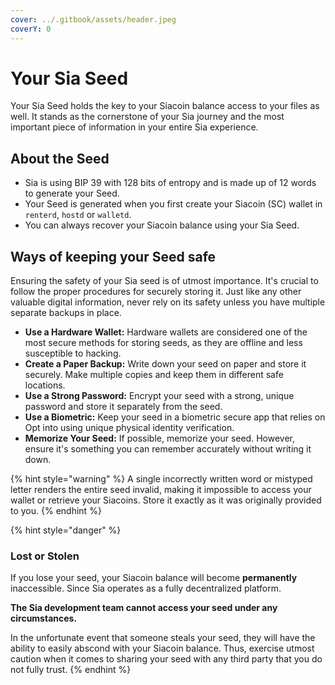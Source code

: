 ```yaml
---
cover: ../.gitbook/assets/header.jpeg
coverY: 0
---
```


# Your Sia Seed

Your Sia Seed holds the key to your Siacoin balance access to your files as well. It stands as the cornerstone of your Sia journey and the most important piece of information in your entire Sia experience.

## About the Seed

* Sia is using BIP 39 with 128 bits of entropy and is made up of 12 words to generate your Seed.
* Your Seed is generated when you first create your Siacoin (SC) wallet in `renterd`, `hostd` or `walletd`.
* You can always recover your Siacoin balance using your Sia Seed.

## Ways of keeping your Seed safe

Ensuring the safety of your Sia seed is of utmost importance. It's crucial to follow the proper procedures for securely storing it. Just like any other valuable digital information, never rely on its safety unless you have multiple separate backups in place.

* **Use a Hardware Wallet:** Hardware wallets are considered one of the most secure methods for storing seeds, as they are offline and less susceptible to hacking.
* **Create a Paper Backup:** Write down your seed on paper and store it securely. Make multiple copies and keep them in different safe locations.
* **Use a Strong Password:** Encrypt your seed with a strong, unique password and store it separately from the seed.
* **Use a Biometric:** Keep your seed in a biometric secure app that relies on Opt into using unique physical identity verification.
* **Memorize Your Seed:** If possible, memorize your seed. However, ensure it's something you can remember accurately without writing it down.

{% hint style="warning" %}
A single incorrectly written word or mistyped letter renders the entire seed invalid, making it impossible to access your wallet or retrieve your Siacoins. Store it exactly as it was originally provided to you.
{% endhint %}

{% hint style="danger" %}
### Lost or Stolen

If you lose your seed, your Siacoin balance will become **permanently** inaccessible. Since Sia operates as a fully decentralized platform.

**The Sia development team cannot access your seed under any circumstances.**

In the unfortunate event that someone steals your seed, they will have the ability to easily abscond with your Siacoin balance. Thus, exercise utmost caution when it comes to sharing your seed with any third party that you do not fully trust.
{% endhint %}
